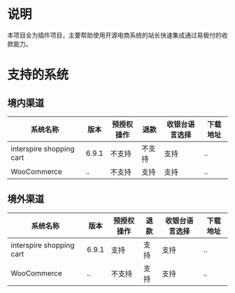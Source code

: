 # 说明

本项目全为插件项目，主要帮助使用开源电商系统的站长快速集成通过易极付的收款能力。

# 支持的系统

## 境内渠道

| 系统名称 | 版本  | 预授权操作 | 退款 | 收银台语言选择 | 下载地址 |
|---|---|---|---|---|---|
|interspire shopping cart|6.9.1|不支持|不支持|支持|..|
|WooCommerce|..|不支持|支持|支持|..|

## 境外渠道

| 系统名称 | 版本  | 预授权操作 | 退款 | 收银台语言选择 | 下载地址 |
|---|---|---|---|---|---|
|interspire shopping cart|6.9.1|支持|支持|支持|..|
|WooCommerce|..|不支持|支持|支持|..|

